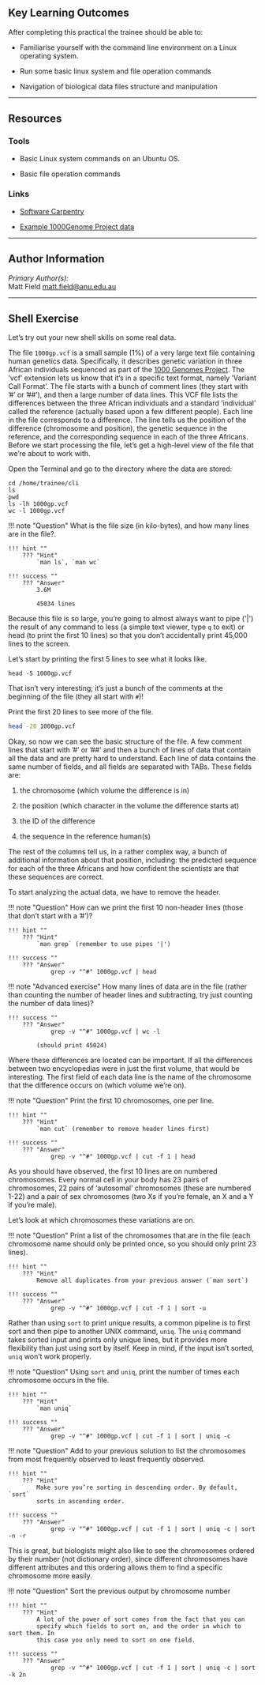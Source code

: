 ## Key Learning Outcomes

After completing this practical the trainee should be able to:

-   Familiarise yourself with the command line environment on a Linux
    operating system.

-   Run some basic linux system and file operation commands

-   Navigation of biological data files structure and manipulation


***
## Resources

### Tools

* Basic Linux system commands on an Ubuntu OS.

* Basic file operation commands

### Links

* [Software Carpentry](http://software-carpentry.org)

* [Example 1000Genome Project data](http://www.1000genomes.org)


***
## Author Information

*Primary Author(s):*  
Matt Field matt.field@anu.edu.au     


***
## Shell Exercise

Let’s try out your new shell skills on some real data.

The file `1000gp.vcf` is a small sample (1%) of a very large text file
containing human genetics data. Specifically, it describes genetic
variation in three African individuals sequenced as part of the [1000 Genomes Project](http://www.1000genomes.org).
The ’vcf’ extension lets us know that it’s in a specific text format, namely ’Variant Call
Format’. The file starts with a bunch of comment lines (they start with
’#’ or ’##’), and then a large number of data lines. This VCF file
lists the differences between the three African individuals and a
standard ’individual’ called the reference (actually based upon a few
different people). Each line in the file corresponds to a difference.
The line tells us the position of the difference (chromosome and
position), the genetic sequence in the reference, and the corresponding
sequence in each of the three Africans. Before we start processing the
file, let’s get a high-level view of the file that we’re about to work
with.

Open the Terminal and go to the directory where the data are stored:
```
cd /home/trainee/cli
ls
pwd
ls -lh 1000gp.vcf
wc -l 1000gp.vcf
```

!!! note "Question"
    What is the file size (in kilo-bytes), and how many lines are in the file?.

    !!! hint ""
        ??? "Hint"
            `man ls`, `man wc`

    !!! success ""
        ??? "Answer"
            3.6M

            45034 lines

Because this file is so large, you’re going to almost always want to
pipe ('|') the result of any command to less (a simple text viewer, type
`q` to exit) or head (to print the first 10 lines) so that you don’t
accidentally print 45,000 lines to the screen.

Let’s start by printing the first 5 lines to see what it looks like.
  ```
  head -5 1000gp.vcf
  ```

That isn’t very interesting; it’s just a bunch of the comments at the
beginning of the file (they all start with `#`)!

Print the first 20 lines to see more of the file.
```bash
head -20 1000gp.vcf
```

Okay, so now we can see the basic structure of the file. A few comment
lines that start with ’#’ or ’##’ and then a bunch of lines of data
that contain all the data and are pretty hard to understand. Each line
of data contains the same number of fields, and all fields are separated
with TABs. These fields are:

1.  the chromosome (which volume the difference is in)

2.  the position (which character in the volume the difference starts
    at)

3.  the ID of the difference

4.  the sequence in the reference human(s)

The rest of the columns tell us, in a rather complex way, a bunch of
additional information about that position, including: the predicted
sequence for each of the three Africans and how confident the scientists
are that these sequences are correct.

To start analyzing the actual data, we have to remove the header.

!!! note "Question"
    How can we print the first 10 non-header lines (those that don’t start
    with a ’#’)?

    !!! hint ""
        ??? "Hint"
            `man grep` (remember to use pipes '|')

    !!! success ""
        ??? "Answer"
                grep -v "^#" 1000gp.vcf | head  

!!! note "Advanced exercise"
    How many lines of data are in the file (rather than counting the number
    of header lines and subtracting, try just counting the number of data
    lines)?

    !!! success ""
        ??? "Answer"
                grep -v "^#" 1000gp.vcf | wc -l

            (should print 45024)

Where these differences are located can be important. If all the
differences between two encyclopedias were in just the first volume,
that would be interesting. The first field of each data line is the name
of the chromosome that the difference occurs on (which volume we’re on).

!!! note "Question"
    Print the first 10 chromosomes, one per line.

    !!! hint ""
        ??? "Hint"
            `man cut` (remember to remove header lines first)

    !!! success ""
        ??? "Answer"
                grep -v "^#" 1000gp.vcf | cut -f 1 | head

As you should have observed, the first 10 lines are on numbered
chromosomes. Every normal cell in your body has 23 pairs of chromosomes,
22 pairs of ‘autosomal’ chromosomes (these are numbered 1-22) and a pair
of sex chromosomes (two Xs if you’re female, an X and a Y if you’re
male).

Let’s look at which chromosomes these variations are on.

!!! note "Question"
    Print a list of the chromosomes that are in the file (each chromosome
    name should only be printed once, so you should only print 23 lines).

    !!! hint ""
        ??? "Hint"
            Remove all duplicates from your previous answer (`man sort`)

    !!! success ""
        ??? "Answer"
                grep -v "^#" 1000gp.vcf | cut -f 1 | sort -u

Rather than using `sort` to print unique results, a common pipeline is
to first sort and then pipe to another UNIX command, `uniq`. The `uniq`
command takes sorted input and prints only unique lines, but it provides
more flexibility than just using sort by itself. Keep in mind, if the
input isn’t sorted, `uniq` won’t work properly.

!!! note "Question"
    Using `sort` and `uniq`, print the number of times each chromosome
    occurs in the file.

    !!! hint ""
        ??? "Hint"
            `man uniq`

    !!! success ""
        ??? "Answer"
                grep -v "^#" 1000gp.vcf | cut -f 1 | sort | uniq -c

!!! note "Question"
    Add to your previous solution to list the chromosomes from most
    frequently observed to least frequently observed.

    !!! hint ""
        ??? "Hint"
            Make sure you’re sorting in descending order. By default, `sort`
            sorts in ascending order.

    !!! success ""
        ??? "Answer"
                grep -v "^#" 1000gp.vcf | cut -f 1 | sort | uniq -c | sort -n -r

This is great, but biologists might also like to see the chromosomes
ordered by their number (not dictionary order), since different
chromosomes have different attributes and this ordering allows them to
find a specific chromosome more easily.

!!! note "Question"
    Sort the previous output by chromosome number

    !!! hint ""
        ??? "Hint"
            A lot of the power of sort comes from the fact that you can
            specify which fields to sort on, and the order in which to sort them. In
            this case you only need to sort on one field.

    !!! success ""
        ??? "Answer"
                grep -v "^#" 1000gp.vcf | cut -f 1 | sort | uniq -c | sort -k 2n
